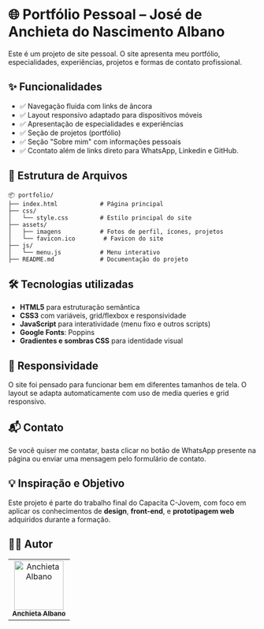 # 🌐 Portfólio Pessoal – José de Anchieta do Nascimento Albano

Este é um projeto de site pessoal. O site apresenta meu portfólio, especialidades, experiências, projetos e formas de contato profissional.

## ✨ Funcionalidades

- ✅ Navegação fluida com links de âncora
- ✅ Layout responsivo adaptado para dispositivos móveis
- ✅ Apresentação de especialidades e experiências
- ✅ Seção de projetos (portfólio)
- ✅ Seção "Sobre mim" com informações pessoais
- ✅ Ccontato além de links direto para WhatsApp, Linkedin e GitHub.

## 📁 Estrutura de Arquivos

```
📦 portfolio/
├── index.html            # Página principal
├── css/
│   └── style.css         # Estilo principal do site
├── assets/
│   ├── imagens           # Fotos de perfil, ícones, projetos
│   └── favicon.ico        # Favicon do site
├── js/
│   └── menu.js           # Menu interativo
├── README.md             # Documentação do projeto
```

## 🛠 Tecnologias utilizadas

- **HTML5** para estruturação semântica
- **CSS3** com variáveis, grid/flexbox e responsividade
- **JavaScript** para interatividade (menu fixo e outros scripts)
- **Google Fonts**: Poppins
- **Gradientes e sombras CSS** para identidade visual


## 📱 Responsividade

O site foi pensado para funcionar bem em diferentes tamanhos de tela. O layout se adapta automaticamente com uso de media queries e grid responsivo.

## 📬 Contato

Se você quiser me contatar, basta clicar no botão de WhatsApp presente na página ou enviar uma mensagem pelo formulário de contato.

## 💡 Inspiração e Objetivo

Este projeto é parte do trabalho final do Capacita C-Jovem, com foco em aplicar os conhecimentos de **design**, **front-end**, e **prototipagem web** adquiridos durante a formação.

## 👩‍💻 Autor

<div>
  <table>
    <tr>
      <td align="center">
        <a href="https://github.com/Chiet4" >
          <img src="https://avatars.githubusercontent.com/u/111232477?v=4" alt="Anchieta Albano"
            width="100px" >
          <br>
          <sub><b>Anchieta Albano</b></sub>
        </a>
      </td>
    </tr>
  </table>
</div>
